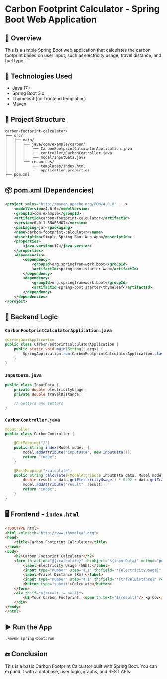 
# Carbon Footprint Calculator - Spring Boot Web Application

## 🌱 Overview
This is a simple Spring Boot web application that calculates the carbon footprint based on user input, such as electricity usage, travel distance, and fuel type.

## 🧰 Technologies Used
- Java 17+
- Spring Boot 3.x
- Thymeleaf (for frontend templating)
- Maven

## 📁 Project Structure
```
carbon-footprint-calculator/
├── src/
│   ├── main/
│   │   ├── java/com/example/carbon/
│   │   │   ├── CarbonFootprintCalculatorApplication.java
│   │   │   ├── controller/CarbonController.java
│   │   │   └── model/InputData.java
│   │   └── resources/
│   │       ├── templates/index.html
│   │       └── application.properties
├── pom.xml
```

## 📦 pom.xml (Dependencies)
```xml
<project xmlns="http://maven.apache.org/POM/4.0.0" ...>
    <modelVersion>4.0.0</modelVersion>
    <groupId>com.example</groupId>
    <artifactId>carbon-footprint-calculator</artifactId>
    <version>0.0.1-SNAPSHOT</version>
    <packaging>jar</packaging>
    <name>carbon-footprint-calculator</name>
    <description>Simple Spring Boot Web App</description>
    <properties>
        <java.version>17</java.version>
    </properties>
    <dependencies>
        <dependency>
            <groupId>org.springframework.boot</groupId>
            <artifactId>spring-boot-starter-web</artifactId>
        </dependency>
        <dependency>
            <groupId>org.springframework.boot</groupId>
            <artifactId>spring-boot-starter-thymeleaf</artifactId>
        </dependency>
    </dependencies>
</project>
```

## 🧠 Backend Logic

### `CarbonFootprintCalculatorApplication.java`
```java
@SpringBootApplication
public class CarbonFootprintCalculatorApplication {
    public static void main(String[] args) {
        SpringApplication.run(CarbonFootprintCalculatorApplication.class, args);
    }
}
```

### `InputData.java`
```java
public class InputData {
    private double electricityUsage;
    private double travelDistance;

    // Getters and setters
}
```

### `CarbonController.java`
```java
@Controller
public class CarbonController {

    @GetMapping("/")
    public String index(Model model) {
        model.addAttribute("inputData", new InputData());
        return "index";
    }

    @PostMapping("/calculate")
    public String calculate(@ModelAttribute InputData data, Model model) {
        double result = data.getElectricityUsage() * 0.92 + data.getTravelDistance() * 0.21;
        model.addAttribute("result", result);
        return "index";
    }
}
```

## 🖥️ Frontend - `index.html`
```html
<!DOCTYPE html>
<html xmlns:th="http://www.thymeleaf.org">
<head>
    <title>Carbon Footprint Calculator</title>
</head>
<body>
    <h2>Carbon Footprint Calculator</h2>
    <form th:action="@{/calculate}" th:object="${inputData}" method="post">
        <label>Electricity Usage (kWh):</label>
        <input type="number" step="0.1" th:field="*{electricityUsage}" required/><br/>
        <label>Travel Distance (km):</label>
        <input type="number" step="0.1" th:field="*{travelDistance}" required/><br/>
        <button type="submit">Calculate</button>
    </form>
    <div th:if="${result != null}">
        <h3>Your Carbon Footprint: <span th:text="${result}"/> kg CO₂</h3>
    </div>
</body>
</html>
```

## ▶️ Run the App
```bash
./mvnw spring-boot:run
```

## 🔚 Conclusion
This is a basic Carbon Footprint Calculator built with Spring Boot. You can expand it with a database, user login, graphs, and REST APIs.
